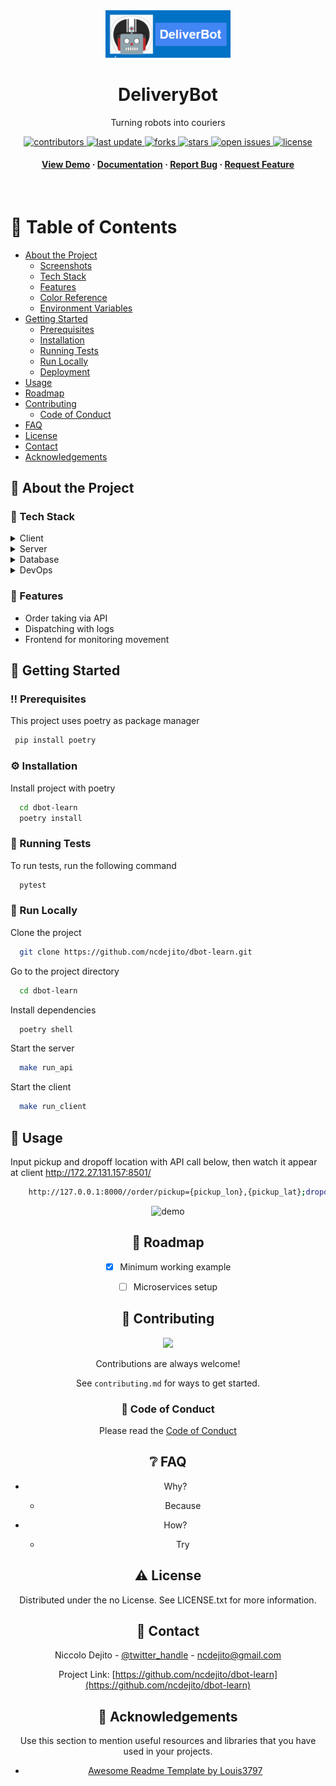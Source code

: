 <!--
Hey, thanks for using the awesome-readme-template template.  
If you have any enhancements, then fork this project and create a pull request 
or just open an issue with the label "enhancement".

Don't forget to give this project a star for additional support ;)
Maybe you can mention me or this repo in the acknowledgements too
-->
<div align="center">

  <img src="assets/logo.png" alt="logo" width="200" height="auto" />
  <h1>DeliveryBot</h1>
  
  <p>
    Turning robots into couriers 
  </p>
  
  
<!-- Badges -->
<p>
  <a href="https://github.com/ncdejito/dbot-learn/graphs/contributors">
    <img src="https://img.shields.io/github/contributors/ncdejito/dbot-learn" alt="contributors" />
  </a>
  <a href="">
    <img src="https://img.shields.io/github/last-commit/ncdejito/dbot-learn" alt="last update" />
  </a>
  <a href="https://github.com/ncdejito/dbot-learn/network/members">
    <img src="https://img.shields.io/github/forks/ncdejito/dbot-learn" alt="forks" />
  </a>
  <a href="https://github.com/ncdejito/dbot-learn/stargazers">
    <img src="https://img.shields.io/github/stars/ncdejito/dbot-learn" alt="stars" />
  </a>
  <a href="https://github.com/ncdejito/dbot-learn/issues/">
    <img src="https://img.shields.io/github/issues/ncdejito/dbot-learn" alt="open issues" />
  </a>
  <a href="https://github.com/ncdejito/dbot-learn/blob/master/LICENSE">
    <img src="https://img.shields.io/github/license/ncdejito/dbot-learn.svg" alt="license" />
  </a>
</p>
   
<h4>
    <a href="https://github.com/ncdejito/dbot-learn/">View Demo</a>
  <span> · </span>
    <a href="https://github.com/ncdejito/dbot-learn">Documentation</a>
  <span> · </span>
    <a href="https://github.com/ncdejito/dbot-learn/issues/">Report Bug</a>
  <span> · </span>
    <a href="https://github.com/ncdejito/dbot-learn/issues/">Request Feature</a>
  </h4>
</div>

<br />

<!-- Table of Contents -->
# :notebook_with_decorative_cover: Table of Contents

- [About the Project](#star2-about-the-project)
  * [Screenshots](#camera-screenshots)
  * [Tech Stack](#space_invader-tech-stack)
  * [Features](#dart-features)
  * [Color Reference](#art-color-reference)
  * [Environment Variables](#key-environment-variables)
- [Getting Started](#toolbox-getting-started)
  * [Prerequisites](#bangbang-prerequisites)
  * [Installation](#gear-installation)
  * [Running Tests](#test_tube-running-tests)
  * [Run Locally](#running-run-locally)
  * [Deployment](#triangular_flag_on_post-deployment)
- [Usage](#eyes-usage)
- [Roadmap](#compass-roadmap)
- [Contributing](#wave-contributing)
  * [Code of Conduct](#scroll-code-of-conduct)
- [FAQ](#grey_question-faq)
- [License](#warning-license)
- [Contact](#handshake-contact)
- [Acknowledgements](#gem-acknowledgements)

  

<!-- About the Project -->
## :star2: About the Project


<!-- Screenshots -->
<!-- ### :camera: Screenshots

<div align="center"> 
  <img src="https://placehold.co/600x400?text=Your+Screenshot+here" alt="screenshot" />
</div> -->


<!-- TechStack -->
### :space_invader: Tech Stack

<details>
  <summary>Client</summary>
  <ul>
    <li><a href="https://streamlit.io/">Streamlit</a></li>
  </ul>
</details>

<details>
  <summary>Server</summary>
  <ul>
    <li><a href="https://fastapi.tiangolo.com/">FastAPI</a></li>
    <li><a href="https://www.rabbitmq.com/">RabbitMQ (WIP)</a></li>
  </ul>
</details>

<details>
<summary>Database</summary>
  <ul>
    <li><a href="https://redis.io/">Redis (WIP)</a></li>
  </ul>
</details>

<details>
<summary>DevOps</summary>
  <ul>
    <li><a href="https://www.docker.com/">Docker (WIP)</a></li>
    <li><a href="https://www.docker.com/">Kubernetes (WIP)</a></li>
    <li><a href="https://www.docker.com/">Terraform (WIP)</a></li>
  </ul>
</details>

<!-- Features -->
### :dart: Features

- Order taking via API
- Dispatching with logs
- Frontend for monitoring movement


<!-- Env Variables -->
<!-- ### :key: Environment Variables

To run this project, you will need to add the following environment variables to your .env file

`API_KEY`

`ANOTHER_API_KEY` -->

<!-- Getting Started -->
## 	:toolbox: Getting Started

<!-- Prerequisites -->
### :bangbang: Prerequisites

This project uses poetry as package manager

```bash
 pip install poetry
```

<!-- Installation -->
### :gear: Installation

Install project with poetry

```bash
  cd dbot-learn
  poetry install
```
   
<!-- Running Tests -->
### :test_tube: Running Tests

To run tests, run the following command

```bash
  pytest
```

<!-- Run Locally -->
### :running: Run Locally

Clone the project

```bash
  git clone https://github.com/ncdejito/dbot-learn.git
```

Go to the project directory

```bash
  cd dbot-learn
```

Install dependencies

```bash
  poetry shell
```

Start the server

```bash
  make run_api
```

Start the client

```bash
  make run_client
```

<!-- Deployment -->
<!-- ### :triangular_flag_on_post: Deployment

To deploy this project run

```bash
  yarn deploy
``` -->


<!-- Usage -->
## :eyes: Usage

Input pickup and dropoff location with API call below, then watch it appear at client http://172.27.131.157:8501/
```bash
    http://127.0.0.1:8000//order/pickup={pickup_lon},{pickup_lat};dropoff={dropoff_lon},{dropoff_lat};
```

<div align="center">

  <img src="assets/demo.png" alt="demo" width="200" height="auto" />




<!-- Roadmap -->
## :compass: Roadmap

* [x] Minimum working example
* [ ] Microservices setup


<!-- Contributing -->
## :wave: Contributing

<a href="https://github.com/ncdejito/dbot-learn/graphs/contributors">
  <img src="https://contrib.rocks/image?repo=ncdejito/dbot-learn" />
</a>


Contributions are always welcome!

See `contributing.md` for ways to get started.


<!-- Code of Conduct -->
### :scroll: Code of Conduct

Please read the [Code of Conduct](https://github.com/ncdejito/dbot-learn/blob/master/CODE_OF_CONDUCT.md)

<!-- FAQ -->
## :grey_question: FAQ

- Why?

  + Because

- How?

  + Try


<!-- License -->
## :warning: License

Distributed under the no License. See LICENSE.txt for more information.


<!-- Contact -->
## :handshake: Contact

Niccolo Dejito - [@twitter_handle](https://twitter.com/ncdejito) - ncdejito@gmail.com

Project Link: [https://github.com/ncdejito/dbot-learn](https://github.com/ncdejito/dbot-learn)


<!-- Acknowledgments -->
## :gem: Acknowledgements

Use this section to mention useful resources and libraries that you have used in your projects.

 - [Awesome Readme Template by Louis3797](https://github.com/ncdejito/dbot-learn)